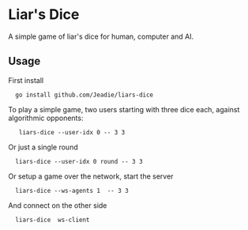 # Liar's Dice
A simple game of liar's dice for human, computer and AI.

## Usage
First install
```shell
  go install github.com/Jeadie/liars-dice
```
To play a simple game, two users starting with three dice each, against algorithmic opponents:
```shell
   liars-dice --user-idx 0 -- 3 3
```
Or just a single round
```shell
  liars-dice --user-idx 0 round -- 3 3
```

Or setup a game over the network, start the server
```shell
  liars-dice --ws-agents 1  -- 3 3
```
And connect on the other side
```shell
  liars-dice  ws-client
```
